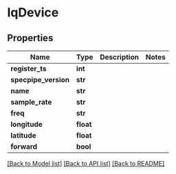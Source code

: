 # IqDevice

## Properties
Name | Type | Description | Notes
------------ | ------------- | ------------- | -------------
**register_ts** | **int** |  | 
**specpipe_version** | **str** |  | 
**name** | **str** |  | 
**sample_rate** | **str** |  | 
**freq** | **str** |  | 
**longitude** | **float** |  | 
**latitude** | **float** |  | 
**forward** | **bool** |  | 

[[Back to Model list]](../README.md#documentation-for-models) [[Back to API list]](../README.md#documentation-for-api-endpoints) [[Back to README]](../README.md)

